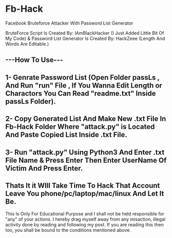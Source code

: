 # Fb-Hack
Facebook Bruteforce Attacker With Password List Generator

BruteForce Script Is Created By: IAmBlackHacker (I Just Added Little Bit Of My Code)
&
Password List Generator Is Created By: HackZeee (Length And Words Are Editable.)

---How To Use---
-------
1- Genrate Password List (Open Folder passLs , And Run "run" File , If You Wanna Edit Length or Charactors You Can Read "readme.txt" Inside passLs Folder).
-------
2- Copy Generated List And Make New .txt File In Fb-Hack Folder Where "attack.py" is Located And Paste Copied List Inside .txt File.
-------
3- Run "attack.py" Using Python3 And Enter .txt File Name & Press Enter Then Enter UserName Of Victim And Press Enter.
-------
Thats It it WIll Take Time To Hack That Account Leave You phone/pc/laptop/mac/linux And Let It Be.
-------

This Is Only For Educational Purpose and I shall not be held responsible for "any" of your actions. I hereby drag myself away from any misaction, illegal activity done by reading and following my post. If you are reading this then too, you shall be bound to the conditions mentioned above.
